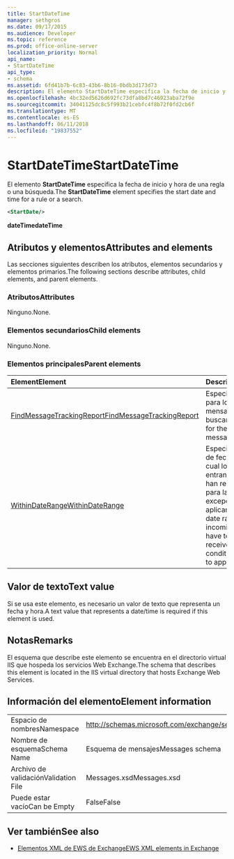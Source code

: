 ```yaml
---
title: StartDateTime
manager: sethgros
ms.date: 09/17/2015
ms.audience: Developer
ms.topic: reference
ms.prod: office-online-server
localization_priority: Normal
api_name:
- StartDateTime
api_type:
- schema
ms.assetid: 6fd41b7b-6c83-43b6-8b16-0bdb3d173d73
description: El elemento StartDateTime especifica la fecha de inicio y hora de una regla o una búsqueda.
ms.openlocfilehash: 4bc32ed5626d692fc73dfa8bd7c46923aba72f9e
ms.sourcegitcommit: 34041125dc8c5f993b21cebfc4f8b72f0fd2cb6f
ms.translationtype: MT
ms.contentlocale: es-ES
ms.lasthandoff: 06/11/2018
ms.locfileid: "19837552"
---
```

# <a name="startdatetime"></a><span data-ttu-id="02e85-103">StartDateTime</span><span class="sxs-lookup"><span data-stu-id="02e85-103">StartDateTime</span></span>

<span data-ttu-id="02e85-104">El elemento **StartDateTime** especifica la fecha de inicio y hora de una regla o una búsqueda.</span><span class="sxs-lookup"><span data-stu-id="02e85-104">The **StartDateTime** element specifies the start date and time for a rule or a search.</span></span> 
  
```XML
<StartDate/>
```

<span data-ttu-id="02e85-105">**dateTime**</span><span class="sxs-lookup"><span data-stu-id="02e85-105">**dateTime**</span></span>

## <a name="attributes-and-elements"></a><span data-ttu-id="02e85-106">Atributos y elementos</span><span class="sxs-lookup"><span data-stu-id="02e85-106">Attributes and elements</span></span>

<span data-ttu-id="02e85-107">Las secciones siguientes describen los atributos, elementos secundarios y elementos primarios.</span><span class="sxs-lookup"><span data-stu-id="02e85-107">The following sections describe attributes, child elements, and parent elements.</span></span>
  
### <a name="attributes"></a><span data-ttu-id="02e85-108">Atributos</span><span class="sxs-lookup"><span data-stu-id="02e85-108">Attributes</span></span>

<span data-ttu-id="02e85-109">Ninguno.</span><span class="sxs-lookup"><span data-stu-id="02e85-109">None.</span></span>
  
### <a name="child-elements"></a><span data-ttu-id="02e85-110">Elementos secundarios</span><span class="sxs-lookup"><span data-stu-id="02e85-110">Child elements</span></span>

<span data-ttu-id="02e85-111">Ninguno.</span><span class="sxs-lookup"><span data-stu-id="02e85-111">None.</span></span>
  
### <a name="parent-elements"></a><span data-ttu-id="02e85-112">Elementos principales</span><span class="sxs-lookup"><span data-stu-id="02e85-112">Parent elements</span></span>

|<span data-ttu-id="02e85-113">**Element**</span><span class="sxs-lookup"><span data-stu-id="02e85-113">**Element**</span></span>|<span data-ttu-id="02e85-114">**Descripción**</span><span class="sxs-lookup"><span data-stu-id="02e85-114">**Description**</span></span>|
|:-----|:-----|
|[<span data-ttu-id="02e85-115">FindMessageTrackingReport</span><span class="sxs-lookup"><span data-stu-id="02e85-115">FindMessageTrackingReport</span></span>](findmessagetrackingreport.md) <br/> |<span data-ttu-id="02e85-116">Especifica los criterios para los tipos de mensajes para buscar.</span><span class="sxs-lookup"><span data-stu-id="02e85-116">Specifies criteria for the types of messages to find.</span></span>  <br/> |
|[<span data-ttu-id="02e85-117">WithinDateRange</span><span class="sxs-lookup"><span data-stu-id="02e85-117">WithinDateRange</span></span>](withindaterange.md) <br/> |<span data-ttu-id="02e85-118">Especifica el intervalo de fechas dentro del cual los mensajes entrantes tienen que se han recibido en orden para la condición o la excepción que se debe aplicar.</span><span class="sxs-lookup"><span data-stu-id="02e85-118">Specifies the date range within which incoming messages have to have been received in order for the condition or exception to apply.</span></span>  <br/> |
   
## <a name="text-value"></a><span data-ttu-id="02e85-119">Valor de texto</span><span class="sxs-lookup"><span data-stu-id="02e85-119">Text value</span></span>

 <span data-ttu-id="02e85-120">Si se usa este elemento, es necesario un valor de texto que representa un fecha y hora.</span><span class="sxs-lookup"><span data-stu-id="02e85-120">A text value that represents a date/time is required if this element is used.</span></span> 
  
## <a name="remarks"></a><span data-ttu-id="02e85-121">Notas</span><span class="sxs-lookup"><span data-stu-id="02e85-121">Remarks</span></span>

<span data-ttu-id="02e85-122">El esquema que describe este elemento se encuentra en el directorio virtual IIS que hospeda los servicios Web Exchange.</span><span class="sxs-lookup"><span data-stu-id="02e85-122">The schema that describes this element is located in the IIS virtual directory that hosts Exchange Web Services.</span></span>
  
## <a name="element-information"></a><span data-ttu-id="02e85-123">Información del elemento</span><span class="sxs-lookup"><span data-stu-id="02e85-123">Element information</span></span>

|||
|:-----|:-----|
|<span data-ttu-id="02e85-124">Espacio de nombres</span><span class="sxs-lookup"><span data-stu-id="02e85-124">Namespace</span></span>  <br/> |http://schemas.microsoft.com/exchange/services/2006/messages  <br/> |
|<span data-ttu-id="02e85-125">Nombre de esquema</span><span class="sxs-lookup"><span data-stu-id="02e85-125">Schema Name</span></span>  <br/> |<span data-ttu-id="02e85-126">Esquema de mensajes</span><span class="sxs-lookup"><span data-stu-id="02e85-126">Messages schema</span></span>  <br/> |
|<span data-ttu-id="02e85-127">Archivo de validación</span><span class="sxs-lookup"><span data-stu-id="02e85-127">Validation File</span></span>  <br/> |<span data-ttu-id="02e85-128">Messages.xsd</span><span class="sxs-lookup"><span data-stu-id="02e85-128">Messages.xsd</span></span>  <br/> |
|<span data-ttu-id="02e85-129">Puede estar vacío</span><span class="sxs-lookup"><span data-stu-id="02e85-129">Can be Empty</span></span>  <br/> |<span data-ttu-id="02e85-130">False</span><span class="sxs-lookup"><span data-stu-id="02e85-130">False</span></span>  <br/> |
   
## <a name="see-also"></a><span data-ttu-id="02e85-131">Ver también</span><span class="sxs-lookup"><span data-stu-id="02e85-131">See also</span></span>

- [<span data-ttu-id="02e85-132">Elementos XML de EWS de Exchange</span><span class="sxs-lookup"><span data-stu-id="02e85-132">EWS XML elements in Exchange</span></span>](ews-xml-elements-in-exchange.md)

